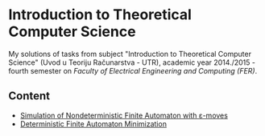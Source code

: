 # Introduction to Theoretical Computer Science

My solutions of tasks from subject "Introduction to Theoretical Computer Science" (Uvod u Teoriju Računarstva - UTR), academic year 2014./2015 - fourth semester on
_Faculty of Electrical Engineering and Computing (FER)_.

## Content

* [Simulation of  Nondeterministic Finite Automaton with ε-moves](https://github.com/hermanzdosilovic/utr/tree/master/lab-1)
* [Deterministic Finite Automaton Minimization](https://github.com/hermanzdosilovic/utr/tree/master/lab-2)
